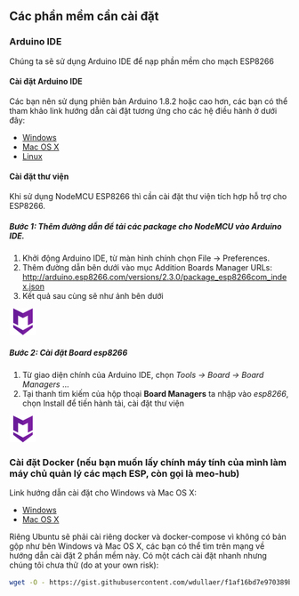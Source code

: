 ## Các phần mềm cần cài đặt
### Arduino IDE
Chúng ta sẽ sử dụng Arduino IDE để nạp phần mềm cho mạch ESP8266

#### Cài đặt Arduino IDE
Các bạn nên sử dụng phiên bản Arduino 1.8.2 hoặc cao hơn, các bạn có thể tham khảo link hướng dẫn cài đặt tương ứng cho các hệ điều hành ở dưới đây:
- [Windows](https://www.arduino.cc/en/Guide/Windows)
- [Mac OS X](https://www.arduino.cc/en/Guide/MacOSX)
- [Linux](https://www.arduino.cc/en/Guide/Linux)

#### Cài đặt thư viện 

Khi sử dụng NodeMCU ESP8266 thì cần cài đặt thư viện tích hợp hỗ trợ cho ESP8266.

##### Bước 1: Thêm đường dẫn để tải các package cho NodeMCU vào Arduino IDE.

1. Khởi động Arduino IDE, từ màn hình chính chọn File → Preferences. 
2. Thêm đường dẫn bên dưới vào mục Addition Boards Manager URLs: http://arduino.esp8266.com/versions/2.3.0/package_esp8266com_index.json
3. Kết quả sau cùng sẽ như ảnh bên dưới

![alt text](https://github.com/adam-p/markdown-here/raw/master/src/common/images/icon48.png "Logo Title Text 1")

##### Bước 2: Cài đặt Board esp8266

1. Từ giao diện chính của Arduino IDE, chọn *Tools → Board → Board Managers* ...
2. Tại thanh tìm kiếm của hộp thoại **Board Managers** ta nhập vào *esp8266*, chọn Install để tiến hành tải, cài đặt thư viện 

![alt text](https://github.com/adam-p/markdown-here/raw/master/src/common/images/icon48.png "Logo Title Text 1")

### Cài đặt Docker (nếu bạn muốn lấy chính máy tính của mình làm máy chủ quản lý các mạch ESP, còn gọi là meo-hub)

Link hướng dẫn cài đặt cho Windows và Mac OS X:

- [Windows](https://docs.docker.com/docker-for-windows/install/)
- [Mac OS X](https://docs.docker.com/docker-for-mac/install/#download-docker-for-mac)

Riêng Ubuntu sẽ phải cài riêng docker và docker-compose vì không có bản gộp như bên Windows và Mac OS X, các bạn có thể tìm trên mạng về hướng dẫn cài đặt 2 phần mềm này. Có một cách cài đặt nhanh nhưng chúng tôi chưa thử (do at your own risk):

```bash
wget -O - https://gist.githubusercontent.com/wdullaer/f1af16bd7e970389bad3/raw/install.sh| bash
```
